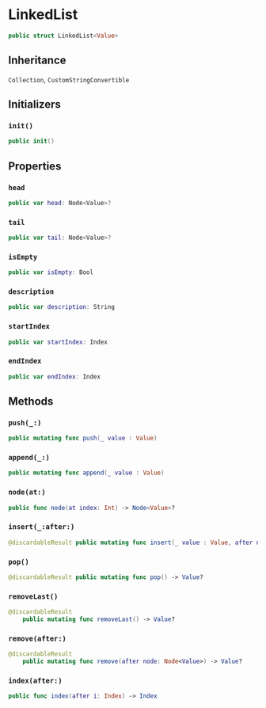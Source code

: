 # LinkedList

``` swift
public struct LinkedList<Value> 
```

## Inheritance

`Collection`, `CustomStringConvertible`

## Initializers

### `init()`

``` swift
public init() 
```

## Properties

### `head`

``` swift
public var head: Node<Value>?
```

### `tail`

``` swift
public var tail: Node<Value>?
```

### `isEmpty`

``` swift
public var isEmpty: Bool 
```

### `description`

``` swift
public var description: String 
```

### `startIndex`

``` swift
public var startIndex: Index 
```

### `endIndex`

``` swift
public var endIndex: Index 
```

## Methods

### `push(_:)`

``` swift
public mutating func push(_ value : Value)
```

### `append(_:)`

``` swift
public mutating func append(_ value : Value)
```

### `node(at:)`

``` swift
public func node(at index: Int) -> Node<Value>?
```

### `insert(_:after:)`

``` swift
@discardableResult public mutating func insert(_ value : Value, after node : Node<Value>) -> Node<Value>
```

### `pop()`

``` swift
@discardableResult public mutating func pop() -> Value?
```

### `removeLast()`

``` swift
@discardableResult
    public mutating func removeLast() -> Value? 
```

### `remove(after:)`

``` swift
@discardableResult
    public mutating func remove(after node: Node<Value>) -> Value?
```

### `index(after:)`

``` swift
public func index(after i: Index) -> Index 
```
